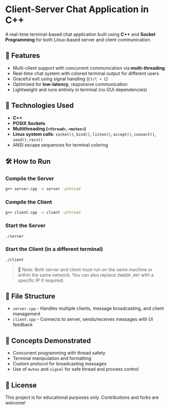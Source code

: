 
# Client-Server Chat Application in C++

A real-time terminal-based chat application built using **C++** and **Socket Programming** for both Linux-based server and client communication.

## 🚀 Features
- Multi-client support with concurrent communication via **multi-threading**
- Real-time chat system with colored terminal output for different users
- Graceful exit using signal handling (`Ctrl + C`)
- Optimized for **low-latency**, responsive communication
- Lightweight and runs entirely in terminal (no GUI dependencies)

## 🧠 Technologies Used
- **C++**
- **POSIX Sockets**
- **Multithreading (`<thread>`, `<mutex>`)**
- **Linux system calls**: `socket()`, `bind()`, `listen()`, `accept()`, `connect()`, `send()`, `recv()`
- ANSI escape sequences for terminal coloring

## 🛠 How to Run

### Compile the Server
```bash
g++ server.cpp -o server -pthread
```

### Compile the Client
```bash
g++ client.cpp -o client -pthread
```

### Start the Server
```bash
./server
```

### Start the Client (in a different terminal)
```bash
./client
```

> 📝 Note: Both server and client must run on the same machine or within the same network. You can also replace `INADDR_ANY` with a specific IP if required.

## 📂 File Structure
- `server.cpp` - Handles multiple clients, message broadcasting, and client management
- `client.cpp` - Connects to server, sends/receives messages with UI feedback

## 🧩 Concepts Demonstrated
- Concurrent programming with thread safety
- Terminal manipulation and formatting
- Custom protocol for broadcasting messages
- Use of `mutex` and `signal` for safe thread and process control

## 📜 License
This project is for educational purposes only. Contributions and forks are welcome!
